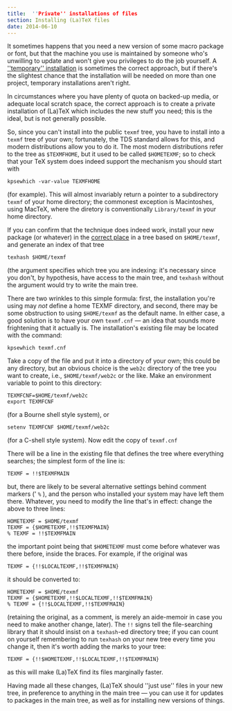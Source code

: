 ```yaml
---
title:  ''Private'' installations of files
section: Installing (La)TeX files
date: 2014-06-10
---
```


It sometimes happens that you need a new version of some macro package
or font, but that the machine you use is maintained by someone who's
unwilling to update and won't give you privileges to do the job
yourself.  A [''temporary'' installation](FAQ-tempinst.md) is
sometimes the correct approach, but if there's the slightest chance
that the installation will be needed on more than one project,
temporary installations aren't right.

In circumstances where you have plenty of quota on backed-up media, or
adequate local scratch space, the correct approach is to create a
private installation of (La)TeX which includes the new stuff you
need; this is the ideal, but is not generally possible.

So, since you can't install into the public `texmf` tree, you
have to install into a `texmf` tree of your own; fortunately, the
TDS standard allows for this, and modern distributions allow
you to do it.  The most modern distributions refer to the tree as
`$TEXMFHOME`, but it used to be called `$HOMETEXMF`;
so to check that your TeX system does indeed support the mechanism
you should start with
```
kpsewhich -var-value TEXMFHOME
```
(for example).  This will almost invariably return a pointer to a
subdirectory `texmf` of your home directory; the commonest
exception is Macintoshes, using MacTeX, where the diretory is
conventionally `Library/texmf` in your home directory.

If you can confirm that the technique does indeed work, install your
new package (or whatever) in the [correct place](FAQ-install-where.md)
in a tree based on `$HOME/texmf`, 
and generate an index of that tree
```
texhash $HOME/texmf
```
(the argument specifies which tree you are indexing: it's necessary
since you don't, by hypothesis, have access to the main tree, and
`texhash` without the argument would try to write the main
tree.

There are two wrinkles to this simple formula: first, the installation
you're using may _not_ define a home TEXMF directory, and second,
there may be some obstruction to using `$HOME/texmf` 
as the
default name.  In either case, a good solution is to have your own
`texmf.cnf`&nbsp;&mdash; an idea that sounds more frightening that it
actually is.  The installation's existing file may be located with the
command:
```
kpsewhich texmf.cnf
```
Take a copy of the file and put it into a directory of your own; this
could be any directory, but an obvious choice is the `web2c`
directory of the tree you want to create, i.e.,
`$HOME/texmf/web2c` 
or the like.  Make an environment variable to
point to this directory:
```
TEXMFCNF=$HOME/texmf/web2c
export TEXMFCNF
```
(for a Bourne shell style system), or
```
setenv TEXMFCNF $HOME/texmf/web2c
```
(for a C-shell style system).  Now edit the copy of `texmf.cnf`

There will be a line in the existing file that defines the tree where
everything searches; the simplest form of the line is:
```
TEXMF = !!$TEXMFMAIN
```
but, there are likely to be several alternative settings behind
comment markers (' `%` ), and the person who
installed your system may have left them there.  Whatever, you need to
modify the line that's in effect: change the above to three lines:
```
HOMETEXMF = $HOME/texmf
TEXMF = {$HOMETEXMF,!!$TEXMFMAIN}
% TEXMF = !!$TEXMFMAIN
```
the important point being that `$HOMETEXMF` must come before
whatever was there before, inside the braces.  For example, if the
original was
```
TEXMF = {!!$LOCALTEXMF,!!$TEXMFMAIN}
```
it should be converted to:
```
HOMETEXMF = $HOME/texmf
TEXMF = {$HOMETEXMF,!!$LOCALTEXMF,!!$TEXMFMAIN}
% TEXMF = {!!$LOCALTEXMF,!!$TEXMFMAIN}
```
(retaining the original, as a comment, is merely an aide-memoir in
case you need to make another change, later).  The `!!` signs
tell the file-searching library that it should insist on a
`texhash`-ed directory tree; if you can count on yourself
remembering to run `texhash` on your new tree every time you
change it, then it's worth adding the marks to your tree:
```
TEXMF = {!!$HOMETEXMF,!!$LOCALTEXMF,!!$TEXMFMAIN}
```
as this will make (La)TeX find its files marginally faster.

Having made all these changes, (La)TeX should ''just use'' files in
your new tree, in preference to anything in the main tree&nbsp;&mdash; you can
use it for updates to packages in the main tree, as well as for
installing new versions of things.

